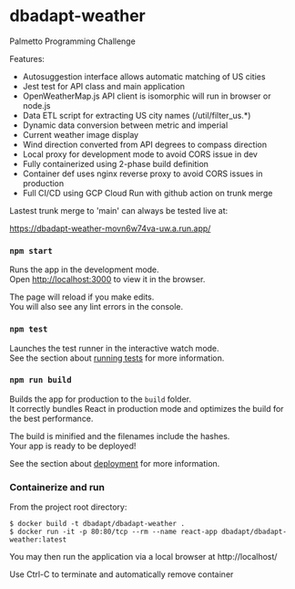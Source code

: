# dbadapt-weather

Palmetto Programming Challenge

Features:
* Autosuggestion interface allows automatic matching of US cities
* Jest test for API class and main application
* OpenWeatherMap.js API client is isomorphic will run in browser or node.js
* Data ETL script for extracting US city names (/util/filter_us.*)
* Dynamic data conversion between metric and imperial
* Current weather image display
* Wind direction converted from API degrees to compass direction
* Local proxy for development mode to avoid CORS issue in dev
* Fully containerized using 2-phase build definition
* Container def uses nginx reverse proxy to avoid CORS issues in production
* Full CI/CD using GCP Cloud Run with github action on trunk merge

Lastest trunk merge to 'main' can always be tested live at:

  https://dbadapt-weather-movn6w74va-uw.a.run.app/

### `npm start`

Runs the app in the development mode.\
Open [http://localhost:3000](http://localhost:3000) to view it in the browser.

The page will reload if you make edits.\
You will also see any lint errors in the console.

### `npm test`

Launches the test runner in the interactive watch mode.\
See the section about [running tests](https://facebook.github.io/create-react-app/docs/running-tests) for more information.

### `npm run build`

Builds the app for production to the `build` folder.\
It correctly bundles React in production mode and optimizes the build for the best performance.

The build is minified and the filenames include the hashes.\
Your app is ready to be deployed!

See the section about [deployment](https://facebook.github.io/create-react-app/docs/deployment) for more information.

### Containerize and run

  From the project root directory:

  ```shell
  $ docker build -t dbadapt/dbadapt-weather .
  $ docker run -it -p 80:80/tcp --rm --name react-app dbadapt/dbadapt-weather:latest
  ```

  You may then run the application via a local browser at http://localhost/

  Use Ctrl-C to terminate and automatically remove container

